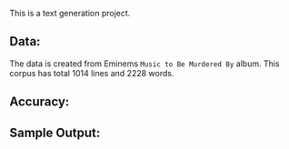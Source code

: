 This is a text generation project.

## Data:
The data is created from  Eminems `Music to Be Murdered By` album. This corpus has total 1014 lines and 2228 words.

## Accuracy:


## Sample Output:
